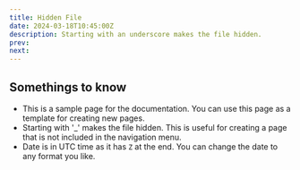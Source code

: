 ```yaml
---
title: Hidden File
date: 2024-03-18T10:45:00Z
description: Starting with an underscore makes the file hidden.
prev:
next:
---
```


## Somethings to know

-   This is a sample page for the documentation. You can use this page as a template for creating new pages.
-   Starting with '\_' makes the file hidden. This is useful for creating a page that is not included in the navigation menu.
-   Date is in UTC time as it has `Z` at the end. You can change the date to any format you like.
